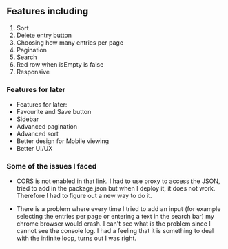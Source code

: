 ## Features including

1. Sort
2. Delete entry button
3. Choosing how many entries per page
4. Pagination
5. Search
6. Red row when isEmpty is false
7. Responsive

### Features for later

- Features for later:
- Favourite and Save button
- Sidebar
- Advanced pagination
- Advanced sort
- Better design for Mobile viewing
- Better UI/UX

### Some of the issues I faced

- CORS is not enabled in that link. I had to use proxy to access the JSON, tried to add in the package.json but when I deploy it, it does not work. Therefore I had to figure out a new way to do it.

- There is a problem where every time I tried to add an input (for example selecting the entries per page or entering a text in the search bar) my chrome browser would crash. I can't see what is the problem since I cannot see the console log. I had a feeling that it is something to deal with the infinite loop, turns out I was right.
